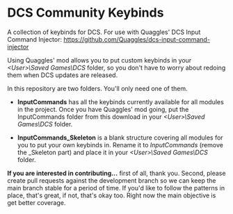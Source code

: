 # DCS Community Keybinds
A collection of keybinds for DCS. For use with Quaggles' DCS Input Command Injector:
https://github.com/Quaggles/dcs-input-command-injector

Using Quaggles' mod allows you to put custom keybinds in your _\<User\>\Saved Games\DCS_ folder, so you don't have to worry about redoing them when DCS updates are released.

In this repository are two folders. You'll only need one of them.

* __InputCommands__ has all the keybinds currently available for all modules in the project. Once you have Quaggles' mod going, put the InputCommands folder from this download in your _\<User\>\Saved Games\DCS_ folder.
  
* __InputCommands_Skeleton__ is a blank structure covering all modules for you to put your own keybinds in. Rename it to _InputCommands_ (remove the _Skeleton part) and place it in your _\<User\>\Saved Games\DCS_ folder.
  
__If you are interested in contributing...__ first of all, thank you. Second, please create pull requests against the development branch so we can keep the main branch stable for a period of time. If you'd like to follow the patterns in place, that's great, if not, that's okay too. Right now the main objective is get better coverage.
